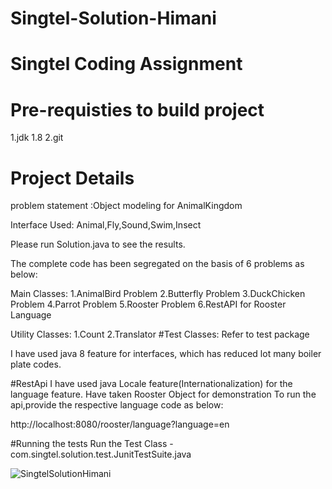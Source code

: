 # Singtel-Solution-Himani

Singtel Coding Assignment
====================

Pre-requisties to build project
===============================
1.jdk 1.8
2.git

Project Details
================
problem statement :Object modeling for AnimalKingdom

Interface Used:
Animal,Fly,Sound,Swim,Insect

Please run Solution.java to see the results.

The complete code has been segregated on the basis of 6 problems as below:

Main Classes:
1.AnimalBird Problem
2.Butterfly Problem
3.DuckChicken Problem
4.Parrot Problem
5.Rooster Problem
6.RestAPI for Rooster Language

Utility Classes:
1.Count 
2.Translator
#Test Classes:
Refer to test package

I have used java 8 feature for interfaces, which has reduced lot many boiler plate codes.

#RestApi
I have used java Locale feature(Internationalization) for the language feature.
Have taken Rooster Object for demonstration
To run the api,provide the respective language code as below:

http://localhost:8080/rooster/language?language=en

#Running the tests
Run the Test Class - com.singtel.solution.test.JunitTestSuite.java

![SingtelSolutionHimani](https://user-images.githubusercontent.com/64253277/84594484-23a32800-ae85-11ea-8c25-8169c8df1f0c.jpg)
